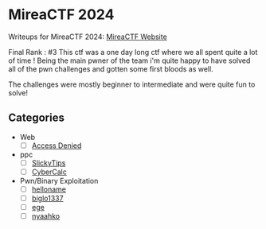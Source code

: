 # MireaCTF 2024

Writeups for MireaCTF 2024: [MireaCTF Website](https://spring.mireactf.ru/)

Final Rank : #3
This ctf was a one day long ctf where we all spent quite a lot of time !
Being the main pwner of the team i'm quite happy to have solved all of the pwn
challenges and gotten some first bloods as well.

The challenges were mostly beginner to intermediate and were quite fun to solve!

## Categories

- Web
   - [ ] [Access Denied](web/accessdenied/README.md)

- ppc
   - [ ] [SlickyTips](ppc/slickytips/README.md)
   - [ ] [CyberCalc](ppc/cybercalc/README.md)

- Pwn/Binary Exploitation
   - [ ] [helloname](pwn/helloname/README.md)
   - [ ] [biglo1337](pwn/biglo1337/README.md)
   - [ ] [ege](pwn/ege/README.md)
   - [ ] [nyaahko](pwn/nyahko/README.md)
